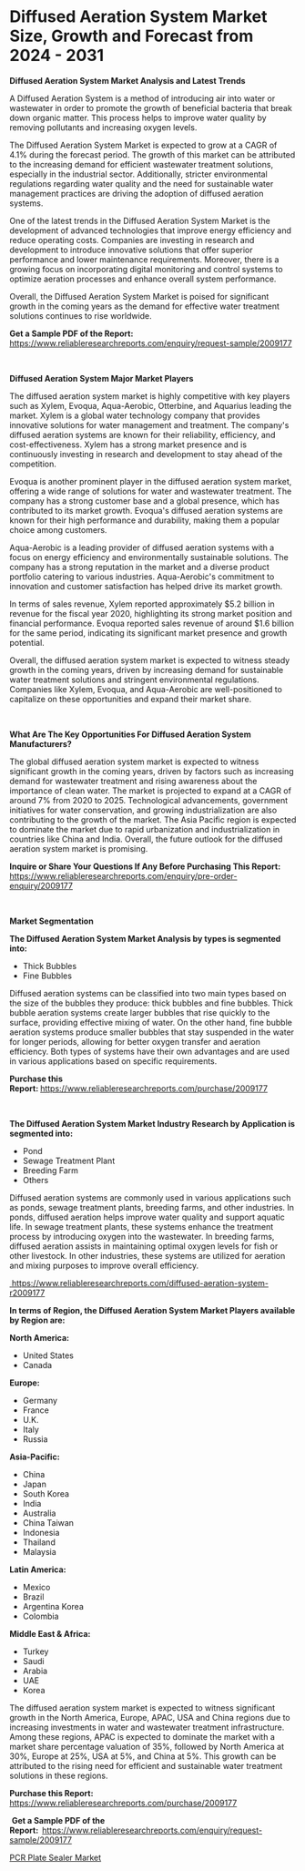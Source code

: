 <p><h1>Diffused Aeration System Market Size, Growth and Forecast from 2024 - 2031</h1></p><p><strong>Diffused Aeration System Market Analysis and Latest Trends</strong></p>
<p><p>A Diffused Aeration System is a method of introducing air into water or wastewater in order to promote the growth of beneficial bacteria that break down organic matter. This process helps to improve water quality by removing pollutants and increasing oxygen levels.</p><p>The Diffused Aeration System Market is expected to grow at a CAGR of 4.1% during the forecast period. The growth of this market can be attributed to the increasing demand for efficient wastewater treatment solutions, especially in the industrial sector. Additionally, stricter environmental regulations regarding water quality and the need for sustainable water management practices are driving the adoption of diffused aeration systems.</p><p>One of the latest trends in the Diffused Aeration System Market is the development of advanced technologies that improve energy efficiency and reduce operating costs. Companies are investing in research and development to introduce innovative solutions that offer superior performance and lower maintenance requirements. Moreover, there is a growing focus on incorporating digital monitoring and control systems to optimize aeration processes and enhance overall system performance.</p><p>Overall, the Diffused Aeration System Market is poised for significant growth in the coming years as the demand for effective water treatment solutions continues to rise worldwide.</p></p>
<p><strong>Get a Sample PDF of the Report:&nbsp;</strong> <a href="https://www.reliableresearchreports.com/enquiry/request-sample/2009177">https://www.reliableresearchreports.com/enquiry/request-sample/2009177</a></p>
<p>&nbsp;</p>
<p><strong>Diffused Aeration System Major Market Players</strong></p>
<p><p>The diffused aeration system market is highly competitive with key players such as Xylem, Evoqua, Aqua-Aerobic, Otterbine, and Aquarius leading the market. Xylem is a global water technology company that provides innovative solutions for water management and treatment. The company's diffused aeration systems are known for their reliability, efficiency, and cost-effectiveness. Xylem has a strong market presence and is continuously investing in research and development to stay ahead of the competition.</p><p>Evoqua is another prominent player in the diffused aeration system market, offering a wide range of solutions for water and wastewater treatment. The company has a strong customer base and a global presence, which has contributed to its market growth. Evoqua's diffused aeration systems are known for their high performance and durability, making them a popular choice among customers.</p><p>Aqua-Aerobic is a leading provider of diffused aeration systems with a focus on energy efficiency and environmentally sustainable solutions. The company has a strong reputation in the market and a diverse product portfolio catering to various industries. Aqua-Aerobic's commitment to innovation and customer satisfaction has helped drive its market growth.</p><p>In terms of sales revenue, Xylem reported approximately $5.2 billion in revenue for the fiscal year 2020, highlighting its strong market position and financial performance. Evoqua reported sales revenue of around $1.6 billion for the same period, indicating its significant market presence and growth potential.</p><p>Overall, the diffused aeration system market is expected to witness steady growth in the coming years, driven by increasing demand for sustainable water treatment solutions and stringent environmental regulations. Companies like Xylem, Evoqua, and Aqua-Aerobic are well-positioned to capitalize on these opportunities and expand their market share.</p></p>
<p>&nbsp;</p>
<p><strong>What Are The Key Opportunities For Diffused Aeration System Manufacturers?</strong></p>
<p><p>The global diffused aeration system market is expected to witness significant growth in the coming years, driven by factors such as increasing demand for wastewater treatment and rising awareness about the importance of clean water. The market is projected to expand at a CAGR of around 7% from 2020 to 2025. Technological advancements, government initiatives for water conservation, and growing industrialization are also contributing to the growth of the market. The Asia Pacific region is expected to dominate the market due to rapid urbanization and industrialization in countries like China and India. Overall, the future outlook for the diffused aeration system market is promising.</p></p>
<p><strong>Inquire or Share Your Questions If Any Before Purchasing This Report:</strong> <a href="https://www.reliableresearchreports.com/enquiry/pre-order-enquiry/2009177">https://www.reliableresearchreports.com/enquiry/pre-order-enquiry/2009177</a></p>
<p>&nbsp;</p>
<p><strong>Market Segmentation</strong></p>
<p><strong>The Diffused Aeration System Market Analysis by types is segmented into:</strong></p>
<p><ul><li>Thick Bubbles</li><li>Fine Bubbles</li></ul></p>
<p><p>Diffused aeration systems can be classified into two main types based on the size of the bubbles they produce: thick bubbles and fine bubbles. Thick bubble aeration systems create larger bubbles that rise quickly to the surface, providing effective mixing of water. On the other hand, fine bubble aeration systems produce smaller bubbles that stay suspended in the water for longer periods, allowing for better oxygen transfer and aeration efficiency. Both types of systems have their own advantages and are used in various applications based on specific requirements.</p></p>
<p><strong>Purchase this Report:&nbsp;</strong><a href="https://www.reliableresearchreports.com/purchase/2009177">https://www.reliableresearchreports.com/purchase/2009177</a></p>
<p>&nbsp;</p>
<p><strong>The Diffused Aeration System Market Industry Research by Application is segmented into:</strong></p>
<p><ul><li>Pond</li><li>Sewage Treatment Plant</li><li>Breeding Farm</li><li>Others</li></ul></p>
<p><p>Diffused aeration systems are commonly used in various applications such as ponds, sewage treatment plants, breeding farms, and other industries. In ponds, diffused aeration helps improve water quality and support aquatic life. In sewage treatment plants, these systems enhance the treatment process by introducing oxygen into the wastewater. In breeding farms, diffused aeration assists in maintaining optimal oxygen levels for fish or other livestock. In other industries, these systems are utilized for aeration and mixing purposes to improve overall efficiency.</p></p>
<p><a href="https://www.reliableresearchreports.com/diffused-aeration-system-r2009177">&nbsp;https://www.reliableresearchreports.com/diffused-aeration-system-r2009177</a></p>
<p><strong>In terms of Region, the Diffused Aeration System Market Players available by Region are:</strong></p>
<p>
    <p> <strong> North America: </strong>
        <ul>
            <li>United States</li>
            <li>Canada</li>
        </ul>
        </p> 
    <p> <strong> Europe: </strong>
        <ul>
            <li>Germany</li>
            <li>France</li>
            <li>U.K.</li>
            <li>Italy</li>
            <li>Russia</li>
        </ul>
        </p> 
    <p> <strong> Asia-Pacific: </strong>
        <ul>
            <li>China</li>
            <li>Japan</li>
            <li>South Korea</li>
            <li>India</li>
            <li>Australia</li>
            <li>China Taiwan</li>
            <li>Indonesia</li>
            <li>Thailand</li>
            <li>Malaysia</li>
        </ul>
        </p> 
    <p> <strong> Latin America: </strong>
        <ul>
            <li>Mexico</li>
            <li>Brazil</li>
            <li>Argentina Korea</li>
            <li>Colombia</li>
        </ul>
        </p> 
    <p> <strong> Middle East & Africa: </strong>
        <ul>
            <li>Turkey</li>
            <li>Saudi</li>
            <li>Arabia</li>
            <li>UAE</li>
            <li>Korea</li>
        </ul>
    </p>
    </p>
<p><p>The diffused aeration system market is expected to witness significant growth in the North America, Europe, APAC, USA and China regions due to increasing investments in water and wastewater treatment infrastructure. Among these regions, APAC is expected to dominate the market with a market share percentage valuation of 35%, followed by North America at 30%, Europe at 25%, USA at 5%, and China at 5%. This growth can be attributed to the rising need for efficient and sustainable water treatment solutions in these regions.</p></p>
<p><strong>Purchase this Report: </strong><a href="https://www.reliableresearchreports.com/purchase/2009177">https://www.reliableresearchreports.com/purchase/2009177</a></p>
<p>&nbsp;<strong>Get a Sample PDF of the Report:&nbsp;&nbsp;</strong><a href="https://www.reliableresearchreports.com/enquiry/request-sample/2009177">https://www.reliableresearchreports.com/enquiry/request-sample/2009177</a></p>
<p><strong></strong></p>
<p><p><a href="https://silk-columnist-571.notion.site/PCR-Plate-Sealer-Market-Insights-into-Market-CAGR-Market-Trends-and-Growth-Strategies-29ce52813c744bdc8e61734a931c6fd0">PCR Plate Sealer Market</a></p></p>